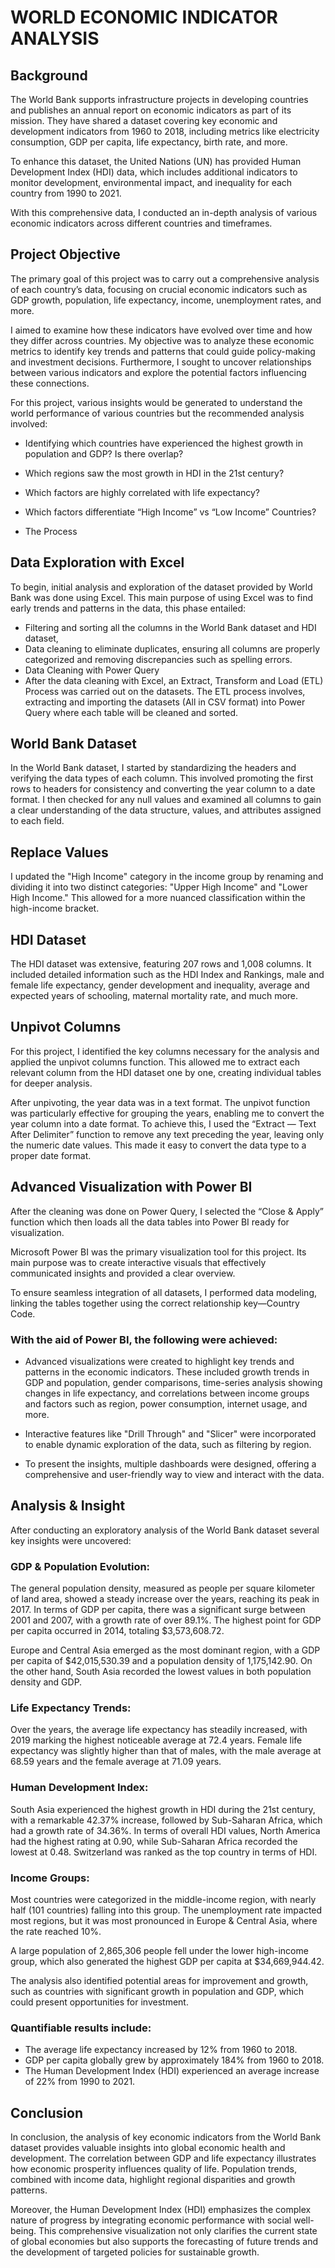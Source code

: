 # WORLD ECONOMIC INDICATOR ANALYSIS
## Background
The World Bank supports infrastructure projects in developing countries and publishes an annual report on economic indicators as part of its mission. They have shared a dataset covering key economic and development indicators from 1960 to 2018, including metrics like electricity consumption, GDP per capita, life expectancy, birth rate, and more.

To enhance this dataset, the United Nations (UN) has provided Human Development Index (HDI) data, which includes additional indicators to monitor development, environmental impact, and inequality for each country from 1990 to 2021.

With this comprehensive data, I conducted an in-depth analysis of various economic indicators across different countries and timeframes.

## Project Objective
The primary goal of this project was to carry out a comprehensive analysis of each country’s data, focusing on crucial economic indicators such as GDP growth, population, life expectancy, income, unemployment rates, and more.

I aimed to examine how these indicators have evolved over time and how they differ across countries. My objective was to analyze these economic metrics to identify key trends and patterns that could guide policy-making and investment decisions. Furthermore, I sought to uncover relationships between various indicators and explore the potential factors influencing these connections.

For this project, various insights would be generated to understand the world performance of various countries but the recommended analysis involved:
- Identifying which countries have experienced the highest growth in population and GDP? Is there overlap?
  
- Which regions saw the most growth in HDI in the 21st century?

- Which factors are highly correlated with life expectancy?

- Which factors differentiate “High Income” vs “Low Income” Countries?

- The Process

## Data Exploration with Excel
To begin, initial analysis and exploration of the dataset provided by World Bank was done using Excel. This main purpose of using Excel was to find early trends and patterns in the data, this phase entailed:

- Filtering and sorting all the columns in the World Bank dataset and HDI dataset,
- Data cleaning to eliminate duplicates, ensuring all columns are properly categorized and removing discrepancies such as spelling errors.
- Data Cleaning with Power Query
- After the data cleaning with Excel, an Extract, Transform and Load (ETL) Process was carried out on the datasets. The ETL process involves, extracting and importing the datasets (All in CSV format) into Power Query where each table will be cleaned and sorted.

## World Bank Dataset

In the World Bank dataset, I started by standardizing the headers and verifying the data types of each column. This involved promoting the first rows to headers for consistency and converting the year column to a date format. I then checked for any null values and examined all columns to gain a clear understanding of the data structure, values, and attributes assigned to each field.

## Replace Values

I updated the "High Income" category in the income group by renaming and dividing it into two distinct categories: "Upper High Income" and "Lower High Income." This allowed for a more nuanced classification within the high-income bracket.

## HDI Dataset

The HDI dataset was extensive, featuring 207 rows and 1,008 columns. It included detailed information such as the HDI Index and Rankings, male and female life expectancy, gender development and inequality, average and expected years of schooling, maternal mortality rate, and much more.

## Unpivot Columns

For this project, I identified the key columns necessary for the analysis and applied the unpivot columns function. This allowed me to extract each relevant column from the HDI dataset one by one, creating individual tables for deeper analysis.

After unpivoting, the year data was in a text format. The unpivot function was particularly effective for grouping the years, enabling me to convert the year column into a date format. To achieve this, I used the “Extract — Text After Delimiter” function to remove any text preceding the year, leaving only the numeric date values. This made it easy to convert the data type to a proper date format.
## Advanced Visualization with Power BI

After the cleaning was done on Power Query, I selected the “Close & Apply” function which then loads all the data tables into Power BI ready for visualization.

Microsoft Power BI was the primary visualization tool for this project. Its main purpose was to create interactive visuals that effectively communicated insights and provided a clear overview.

To ensure seamless integration of all datasets, I performed data modeling, linking the tables together using the correct relationship key—Country Code.

### With the aid of Power BI, the following were achieved:

- Advanced visualizations were created to highlight key trends and patterns in the economic indicators. These included growth trends in GDP and population, gender comparisons, time-series analysis showing changes in life expectancy, and correlations between income groups and factors such as region, power consumption, internet usage, and more.

- Interactive features like "Drill Through" and "Slicer" were incorporated to enable dynamic exploration of the data, such as filtering by region.

- To present the insights, multiple dashboards were designed, offering a comprehensive and user-friendly way to view and interact with the data.

## Analysis & Insight
After conducting an exploratory analysis of the World Bank dataset several key insights were uncovered:

### GDP & Population Evolution:
The general population density, measured as people per square kilometer of land area, showed a steady increase over the years, reaching its peak in 2017. In terms of GDP per capita, there was a significant surge between 2001 and 2007, with a growth rate of over 89.1%. The highest point for GDP per capita occurred in 2014, totaling $3,573,608.72.

Europe and Central Asia emerged as the most dominant region, with a GDP per capita of $42,015,530.39 and a population density of 1,175,142.90. On the other hand, South Asia recorded the lowest values in both population density and GDP.
### Life Expectancy Trends:
Over the years, the average life expectancy has steadily increased, with 2019 marking the highest noticeable average at 72.4 years. Female life expectancy was slightly higher than that of males, with the male average at 68.59 years and the female average at 71.09 years.
### Human Development Index: 
South Asia experienced the highest growth in HDI during the 21st century, with a remarkable 42.37% increase, followed by Sub-Saharan Africa, which had a growth rate of 34.36%. In terms of overall HDI values, North America had the highest rating at 0.90, while Sub-Saharan Africa recorded the lowest at 0.48. Switzerland was ranked as the top country in terms of HDI.
### Income Groups: 
Most countries were categorized in the middle-income region, with nearly half (101 countries) falling into this group. The unemployment rate impacted most regions, but it was most pronounced in Europe & Central Asia, where the rate reached 10%.

A large population of 2,865,306 people fell under the lower high-income group, which also generated the highest GDP per capita at $34,669,944.42.

The analysis also identified potential areas for improvement and growth, such as countries with significant growth in population and GDP, which could present opportunities for investment.

### Quantifiable results include:

- The average life expectancy increased by 12% from 1960 to 2018.
- GDP per capita globally grew by approximately 184% from 1960 to 2018.
- The Human Development Index (HDI) experienced an average increase of 22% from 1990 to 2021.

## Conclusion
In conclusion, the analysis of key economic indicators from the World Bank dataset provides valuable insights into global economic health and development. The correlation between GDP and life expectancy illustrates how economic prosperity influences quality of life. Population trends, combined with income data, highlight regional disparities and growth patterns.

Moreover, the Human Development Index (HDI) emphasizes the complex nature of progress by integrating economic performance with social well-being. This comprehensive visualization not only clarifies the current state of global economies but also supports the forecasting of future trends and the development of targeted policies for sustainable growth.
